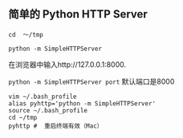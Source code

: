 ## 简单的 Python HTTP Server

```
cd  ～/tmp

python -m SimpleHTTPServer

```
在浏览器中输入http://127.0.0.1:8000.

`python -m SimpleHTTPServer port` 默认端口是8000


```
vim ~/.bash_profile
alias pyhttp='python -m SimpleHTTPServer'
source ~/.bash_profile
cd ~/tmp
pyhttp #  重启终端有效（Mac）
```
